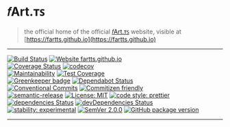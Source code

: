# 𝑓Art.ᴛꜱ

> the official home of the official [𝑓Art.ᴛꜱ](https://github.com/fartts/fartts) website, visible at [https://fartts.github.io](https://fartts.github.io)

---

[![Build Status](https://travis-ci.org/fartts/fartts.svg?branch=master)](https://travis-ci.org/fartts/fartts) [![Website fartts.github.io](https://img.shields.io/website-up-down-green-red/https/fartts.github.io.svg)](https://fartts.github.io/)
<br>[![Coverage Status](https://coveralls.io/repos/github/fartts/fartts/badge.svg?branch=master)](https://coveralls.io/github/fartts/fartts?branch=master) [![codecov](https://codecov.io/gh/fartts/fartts/branch/master/graph/badge.svg)](https://codecov.io/gh/fartts/fartts)<br>[![Maintainability](https://api.codeclimate.com/v1/badges/fcdc1b753d00ada7d241/maintainability)](https://codeclimate.com/github/fartts/fartts/maintainability) [![Test Coverage](https://api.codeclimate.com/v1/badges/fcdc1b753d00ada7d241/test_coverage)](https://codeclimate.com/github/fartts/fartts/test_coverage)<br>[![Greenkeeper badge](https://badges.greenkeeper.io/fartts/fartts.svg)](https://greenkeeper.io/) [![Dependabot Status](https://api.dependabot.com/badges/status?host=github&identifier=131446158)](https://dependabot.com)<br>[![Conventional Commits](https://img.shields.io/badge/Conventional%20Commits-1.0.0-yellow.svg)](https://conventionalcommits.org) [![Commitizen friendly](https://img.shields.io/badge/commitizen-friendly-brightgreen.svg)](http://commitizen.github.io/cz-cli/)<br>[![semantic-release](https://img.shields.io/badge/%20%20%F0%9F%93%A6%F0%9F%9A%80-semantic--release-e10079.svg)](https://github.com/semantic-release/semantic-release) [![License: MIT](https://img.shields.io/badge/License-MIT-blue.svg)](https://opensource.org/licenses/MIT) [![code style: prettier](https://img.shields.io/badge/code_style-prettier-ff69b4.svg)](https://github.com/prettier/prettier)<br>[![dependencies Status](https://david-dm.org/fartts/fartts/status.svg)](https://david-dm.org/fartts/fartts) [![devDependencies Status](https://david-dm.org/fartts/fartts/dev-status.svg)](https://david-dm.org/fartts/fartts?type=dev)<br>[![stability: experimental](https://img.shields.io/badge/stability-1%20experimental-ec5315.svg)](https://nodejs.org/api/documentation.html#documentation_stability_index) [![SemVer 2.0.0](https://img.shields.io/badge/semver-2.0.0-brightgreen.svg)](https://semver.org/) [![GitHub package version](https://img.shields.io/github/package-json/v/fartts/fartts.svg)](https://github.com/fartts/fartts/releases/tag/latest)

---

